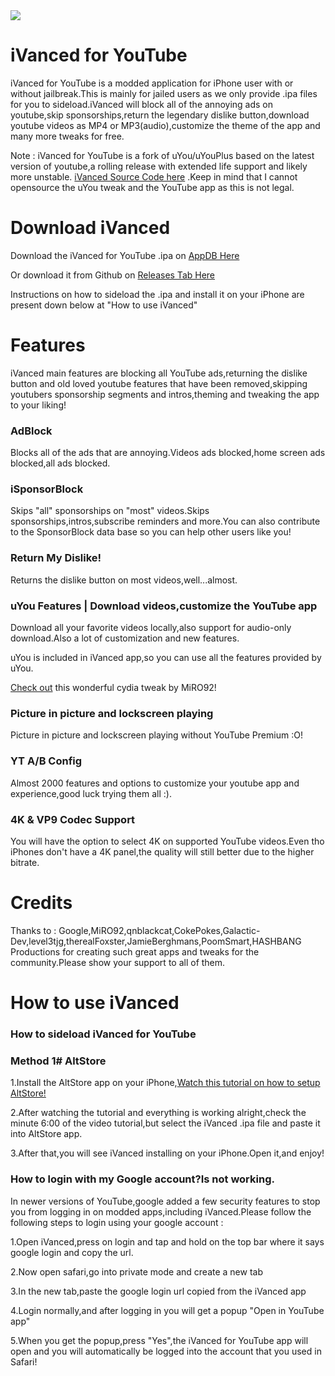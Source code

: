 <img src="https://github.com/TherionRO/YouTubeiVanced/blob/main/github-assets/images/banner.png?raw=true"/>

# iVanced for YouTube
iVanced for YouTube is a modded application for iPhone user with or without jailbreak.This is mainly for jailed users as we only provide .ipa files for you to sideload.iVanced will block all of the annoying ads on youtube,skip sponsorships,return the legendary dislike button,download youtube videos as MP4 or MP3(audio),customize the theme of the app and many more tweaks for free.

Note : iVanced for YouTube is a fork of uYou/uYouPlus based on the latest version of youtube,a rolling release with extended life support and likely more unstable.
[iVanced Source Code here](https://github.com/qnblackcat/uYouPlus) .Keep in mind that I cannot opensource the uYou tweak and the YouTube app as this is not legal.

# Download iVanced

Download the iVanced for YouTube .ipa on [AppDB Here](https://appdb.to/app/cydia/1900001075)

Or download it from Github on [Releases Tab Here](https://github.com/TherionRO/YouTubeiVanced/releases/tag/release18.01.6-1)

Instructions on how to sideload the .ipa and install it on your iPhone are present down below at "How to use iVanced"


# Features

iVanced main features are blocking all YouTube ads,returning the dislike button and old loved youtube features that have been removed,skipping youtubers sponsorship segments and intros,theming and tweaking the app to your liking!

### AdBlock
Blocks all of the ads that are annoying.Videos ads blocked,home screen ads blocked,all ads blocked.

### iSponsorBlock
Skips "all" sponsorships on "most" videos.Skips sponsorships,intros,subscribe reminders and more.You can also contribute to the SponsorBlock data base so you can help other users like you!

### Return My Dislike!
Returns the dislike button on most videos,well...almost.

### uYou Features | Download videos,customize the YouTube app
Download all your favorite videos locally,also support for audio-only download.Also a lot of customization and new features.

uYou is included in iVanced app,so you can use all the features provided by uYou.

[Check out](https://miro92.com/repo/depictions/?p=com.miro.uyou) this wonderful cydia tweak by MiRO92!

### Picture in picture and lockscreen playing
Picture in picture and lockscreen playing without YouTube Premium :O!

### YT A/B Config
Almost 2000 features and options to customize your youtube app and experience,good luck trying them all :).

### 4K & VP9 Codec Support
You will have the option to select 4K on supported YouTube videos.Even tho iPhones don't have a 4K panel,the quality will still better due to the higher bitrate.

# Credits
Thanks to : Google,MiRO92,qnblackcat,CokePokes,Galactic-Dev,level3tjg,therealFoxster,JamieBerghmans,PoomSmart,HASHBANG Productions for creating such great apps and tweaks for the community.Please show your support to all of them.

# How to use iVanced

### How to sideload iVanced for YouTube

### Method 1# AltStore

1.Install the AltStore app on your iPhone,[Watch this tutorial on how to setup AltStore!](https://www.youtube.com/watch?v=oLPVY-yETMM)

2.After watching the tutorial and everything is working alright,check the minute 6:00 of the video tutorial,but select the iVanced .ipa file and paste it into AltStore app.

3.After that,you will see iVanced installing on your iPhone.Open it,and enjoy!

### How to login with my Google account?Is not working.
In newer versions of YouTube,google added a few security features to stop you from logging in on modded apps,including iVanced.Please follow the following steps to login using your google account :

1.Open iVanced,press on login and tap and hold on the top bar where it says google login and copy the url.

2.Now open safari,go into private mode and create a new tab

3.In the new tab,paste the google login url copied from the iVanced app

4.Login normally,and after logging in you will get a popup "Open in YouTube app"

5.When you get the popup,press "Yes",the iVanced for YouTube app will open and you will automatically be logged into the account that you used in Safari!
